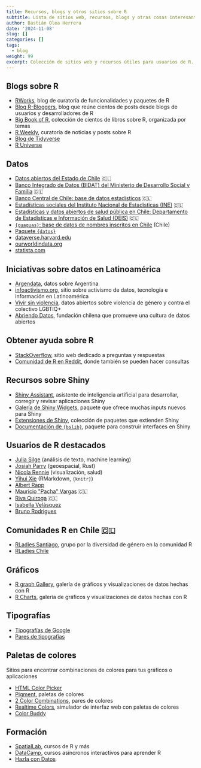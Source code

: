 ```yaml
---
title: Recursos, blogs y otros sitios sobre R
subtitle: Lista de sitios web, recursos, blogs y otras cosas interesantes sobre R que uso/consulto frecuentemente
author: Bastián Olea Herrera
date: '2024-11-08'
slug: []
categories: []
tags: 
  - blog
weight: 99
excerpt: Colección de sitios web y recursos útiles para usuarios de R. Incluye sitios desde donde obtener datos, blogs de usuarios de R, sitios útiles para visualización de datos, y más.
---
```


## Blogs sobre R
- [RWorks](https://rworks.dev/), blog de curatoría de funcionalidades y paquetes de R
- [Blog R-Bloggers](https://www.r-bloggers.com/), blog que reúne cientos de posts desde blogs de usuarios y desarrolladores de R
- [Big Book of R](https://www.bigbookofr.com/index.html#live-stats), colección de cientos de libros sobre R, organizada por temas
- [R Weekly](https://rweekly.org), curatoría de noticias y posts sobre R
- [Blog de Tidyverse](https://www.tidyverse.org/blog/)
- [R Universe](https://r-universe.dev/search)


## Datos
- [Datos abiertos del Estado de Chile](https://datos.gob.cl) 🇨🇱
- [Banco Integrado de Datos (BIDAT) del Ministerio de Desarrollo Social y Familia](https://bidat.midesof.cl/) 🇨🇱
- [Banco Central de Chile: base de datos estadísticos](https://si3.bcentral.cl/siete) 🇨🇱
- [Estadísticas sociales del Instituto Nacional de Estadísticas (INE)](https://www.ine.gob.cl/estadisticas/) 🇨🇱
- [Estadísticas y datos abiertos de salud pública en Chile: Departamento de Estadísticas e Información de Salud (DEIS)](https://deis.minsal.cl/#estadisticas) 🇨🇱
- [`{guaguas}`: base de datos de nombres inscritos en Chile](https://rivaquiroga.github.io/guaguas/index.html) (Chile)
- [Paquete `{datos}`](https://cienciadedatos.github.io/datos/)
- [dataverse.harvard.edu](https://dataverse.harvard.edu/)
- [ourworldindata.org](https://ourworldindata.org/)
- [statista.com](https://es.statista.com/)


## Iniciativas sobre datos en Latinoamérica
- [Argendata](https://argendata.fund.ar), datos sobre Argentina
- [infoactivismo.org](https://infoactivismo.org/), sitio sobre activismo de datos, tecnología e información en Latinoamérica
- [Vivir sin violencia](https://www.vivirsinviolencia.org), datos abiertos sobre violencia de género y contra el colectivo LGBTIQ+
- [Abriendo Datos](https://www.abriendodatos.org), fundación chilena que promueve una cultura de datos abiertos


## Obtener ayuda sobre R
- [StackOverflow](https://stackoverflow.com/collectives/r-language), sitio web dedicado a preguntas y respuestas
- [Comunidad de R en Reddit](https://www.reddit.com/r/rstats), donde también se pueden hacer consultas


## Recursos sobre Shiny
- [Shiny Assistant](https://shiny.posit.co/blog/posts/shiny-assistant/), asistente de inteligencia artificial para desarrollar, corregir y revisar aplicaciones Shiny
- [Galería de Shiny Widgets](http://shinyapps.dreamrs.fr/shinyWidgets/), paquete que ofrece muchas inputs nuevos para Shiny
- [Extensiones de Shiny](https://github.com/nanxstats/awesome-shiny-extensions), colección de paquetes que extienden Shiny
- [Documentación de `{bslib}`](https://rstudio.github.io/bslib/index.html), paquete para construir interfaces en Shiny


## Usuarios de R destacados
- [Julia Silge](https://juliasilge.com) (análisis de texto, machine learning)
- [Josiah Parry](https://josiahparry.com) (geoespacial, Rust)
- [Nicola Rennie](https://nrennie.rbind.io) (visualización, salud)
- [Yihui Xie](https://yihui.org/en/) (RMarkdown, `{knitr}`)
- [Albert Rapp](https://albert-rapp.de/blog)
- [Mauricio "Pacha" Vargas](https://pacha.dev/blog/) 🇨🇱
- [Riva Quiroga](https://rivaquiroga.cl/ahora/) 🇨🇱
- [Isabella Velásquez](https://ivelasq.rbind.io) 
- [Bruno Rodrigues](https://www.brodrigues.co)


## Comunidades R en Chile 🇨🇱
- [RLadies Santiago](https://www.meetup.com/rladies-scl/), grupo por la diversidad de género en la comunidad R
- [RLadies Chile](https://linktr.ee/rladieschile) 


## Gráficos
- [R graph Gallery](https://www.r-graph-gallery.com/), galería de gráficos y visualizaciones de datos hechas con R
- [R Charts](https://r-charts.com/es/), galería de gráficos y visualizaciones de datos hechas con R


## Tipografías
- [Tipografías de Google](https://fonts.google.com/)
- [Pares de tipografías](https://www.fontpair.co/all)


## Paletas de colores
Sitios para encontrar combinaciones de colores para tus gráficos o aplicaciones
- [HTML Color Picker](https://www.w3schools.com/colors/colors_picker.asp)
- [Pigment](https://pigment.shapefactory.co), paletas de colores
- [2 Color Combinations](https://2colors.colorion.co), pares de colores
- [Realtime Colors](https://www.realtimecolors.com), simulador de interfaz web con paletas de colores
- [Color Buddy](https://color-buddy.netlify.app/)


## Formación
- [SpatialLab](https://spatiallab.cl), cursos de R y más
- [DataCamp](https://www.datacamp.com), cursos asíncronos interactivos para aprender R
- [Hazla con Datos](https://hazlacondatos.com)

